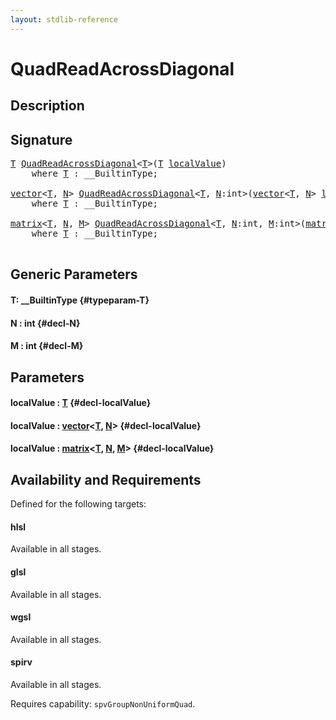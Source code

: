 ```yaml
---
layout: stdlib-reference
---
```


# QuadReadAcrossDiagonal

## Description





## Signature 

<pre>
<a href="/stdlib-reference/global-decls/quadreadacrossdiagonal-048e#typeparam-T" class="code_type">T</a> <a href="/stdlib-reference/global-decls/quadreadacrossdiagonal-048e">QuadReadAcrossDiagonal</a>&lt;<a href="/stdlib-reference/global-decls/quadreadacrossdiagonal-048e#typeparam-T" class="code_type">T</a>&gt;(<a href="/stdlib-reference/global-decls/quadreadacrossdiagonal-048e#typeparam-T" class="code_type">T</a> <a href="/stdlib-reference/global-decls/quadreadacrossdiagonal-048e#decl-localValue" class="code_param">localValue</a>)
    <span class='code_keyword'>where</span> <a href="/stdlib-reference/global-decls/quadreadacrossdiagonal-048e#typeparam-T" class="code_type">T</a> : __BuiltinType;

<a href="/stdlib-reference/types/vector/index" class="code_type">vector</a>&lt;<a href="/stdlib-reference/global-decls/quadreadacrossdiagonal-048e#typeparam-T" class="code_type">T</a>, <a href="/stdlib-reference/global-decls/quadreadacrossdiagonal-048e#decl-N" class="code_var">N</a>&gt; <a href="/stdlib-reference/global-decls/quadreadacrossdiagonal-048e">QuadReadAcrossDiagonal</a>&lt;<a href="/stdlib-reference/global-decls/quadreadacrossdiagonal-048e#typeparam-T" class="code_type">T</a>, <a href="/stdlib-reference/global-decls/quadreadacrossdiagonal-048e#decl-N" class="code_var">N</a>:<span class="code_keyword">int</span>&gt;(<a href="/stdlib-reference/types/vector/index" class="code_type">vector</a>&lt;<a href="/stdlib-reference/global-decls/quadreadacrossdiagonal-048e#typeparam-T" class="code_type">T</a>, <a href="/stdlib-reference/global-decls/quadreadacrossdiagonal-048e#decl-N" class="code_var">N</a>&gt; <a href="/stdlib-reference/global-decls/quadreadacrossdiagonal-048e#decl-localValue" class="code_param">localValue</a>)
    <span class='code_keyword'>where</span> <a href="/stdlib-reference/global-decls/quadreadacrossdiagonal-048e#typeparam-T" class="code_type">T</a> : __BuiltinType;

<a href="/stdlib-reference/types/matrix/index" class="code_type">matrix</a>&lt;<a href="/stdlib-reference/global-decls/quadreadacrossdiagonal-048e#typeparam-T" class="code_type">T</a>, <a href="/stdlib-reference/global-decls/quadreadacrossdiagonal-048e#decl-N" class="code_var">N</a>, <a href="/stdlib-reference/global-decls/quadreadacrossdiagonal-048e#decl-M" class="code_var">M</a>&gt; <a href="/stdlib-reference/global-decls/quadreadacrossdiagonal-048e">QuadReadAcrossDiagonal</a>&lt;<a href="/stdlib-reference/global-decls/quadreadacrossdiagonal-048e#typeparam-T" class="code_type">T</a>, <a href="/stdlib-reference/global-decls/quadreadacrossdiagonal-048e#decl-N" class="code_var">N</a>:<span class="code_keyword">int</span>, <a href="/stdlib-reference/global-decls/quadreadacrossdiagonal-048e#decl-M" class="code_var">M</a>:<span class="code_keyword">int</span>&gt;(<a href="/stdlib-reference/types/matrix/index" class="code_type">matrix</a>&lt;<a href="/stdlib-reference/global-decls/quadreadacrossdiagonal-048e#typeparam-T" class="code_type">T</a>, <a href="/stdlib-reference/global-decls/quadreadacrossdiagonal-048e#decl-N" class="code_var">N</a>, <a href="/stdlib-reference/global-decls/quadreadacrossdiagonal-048e#decl-M" class="code_var">M</a>&gt; <a href="/stdlib-reference/global-decls/quadreadacrossdiagonal-048e#decl-localValue" class="code_param">localValue</a>)
    <span class='code_keyword'>where</span> <a href="/stdlib-reference/global-decls/quadreadacrossdiagonal-048e#typeparam-T" class="code_type">T</a> : __BuiltinType;

</pre>

## Generic Parameters

#### T: \_\_BuiltinType {#typeparam-T}
#### N  : int {#decl-N}
#### M  : int {#decl-M}

## Parameters

#### localValue  : [T](/stdlib-reference/global-decls/quadreadacrossdiagonal-048e#typeparam-T) {#decl-localValue}
#### localValue  : [vector](/stdlib-reference/types/vector/index)\<[T](/stdlib-reference/types/vector/index#typeparam-T), [N](/stdlib-reference/types/vector/index#decl-N)\> {#decl-localValue}
#### localValue  : [matrix](/stdlib-reference/types/matrix/index)\<[T](/stdlib-reference/types/matrix/t-0), [N](/stdlib-reference/types/matrix/index#decl-N), [M](/stdlib-reference/types/matrix/index#decl-M)\> {#decl-localValue}

## Availability and Requirements

Defined for the following targets:

#### hlsl
Available in all stages.

#### glsl
Available in all stages.

#### wgsl
Available in all stages.

#### spirv
Available in all stages.

Requires capability: `spvGroupNonUniformQuad`.


